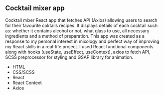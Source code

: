 ## Cocktail mixer app

Cocktail mixer React app that fetches API (Axios) allowing users to search for their favourite coktails recipes. It displays details of each cocktail such as: whether it contains alcohol or not, what glass to use, all necessary ingredients and a method of preparation. This app was created as a response to my personal interest in mixology and perfect way of improving my React skills in a real-life project. I used React functional components along with hooks (useState, useEffect, useContext), axios to fetch API, SCSS preprocessor for styling and GSAP library for animation.

- HTML
- CSS/SCSS
- React
- React Context
- Axios
